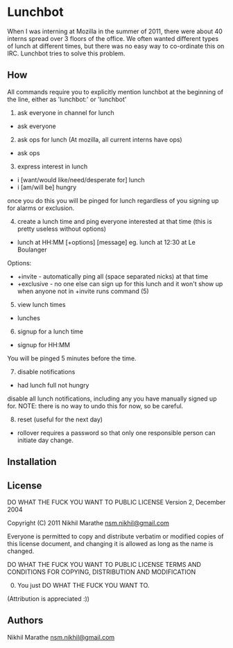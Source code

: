 Lunchbot
========

When I was interning at Mozilla in the summer of 2011, there were about 40 interns
spread over 3 floors of the office. We often wanted different types of lunch at different
times, but there was no easy way to co-ordinate this on IRC. Lunchbot tries to solve
this problem.

How
---

All commands require you to explicitly mention lunchbot at the beginning of the line,
either as 'lunchbot:' or 'lunchbot'

1) ask everyone in channel for lunch
- ask everyone

2) ask ops for lunch (At mozilla, all current interns have ops)
- ask ops

3) express interest in lunch
- i [want/would like/need/desperate for] lunch
- i [am/will be] hungry

once you do this you will be pinged for lunch regardless of you signing up for alarms
or exclusion.

4) create a lunch time and ping everyone interested at that time (this is pretty useless without options)
- lunch at HH:MM [+options] [message]
eg. lunch at 12:30 at Le Boulanger

Options:

* +invite <names> - automatically ping all <names> (space separated nicks) at that time
* +exclusive - no one else can sign up for this lunch and it won't show up when anyone not in +invite runs command (5)

5) view lunch times
- lunches

6) signup for a lunch time
- signup for HH:MM

You will be pinged 5 minutes before the time.

7) disable notifications
- had lunch
  full
  not hungry

disable all lunch notifications, including any you have manually signed up for.
NOTE: there is no way to undo this for now, so be careful.

8) reset (useful for the next day)
- rollover <password>
  requires a password so that only one responsible person can initiate day change.

Installation
------------

License
-------
DO WHAT THE FUCK YOU WANT TO PUBLIC LICENSE
Version 2, December 2004

Copyright (C) 2011 Nikhil Marathe <nsm.nikhil@gmail.com>

Everyone is permitted to copy and distribute verbatim or modified
copies of this license document, and changing it is allowed as long
as the name is changed.

DO WHAT THE FUCK YOU WANT TO PUBLIC LICENSE
TERMS AND CONDITIONS FOR COPYING, DISTRIBUTION AND MODIFICATION

0. You just DO WHAT THE FUCK YOU WANT TO.

(Attribution is appreciated :))

Authors
-------
Nikhil Marathe <nsm.nikhil@gmail.com>
